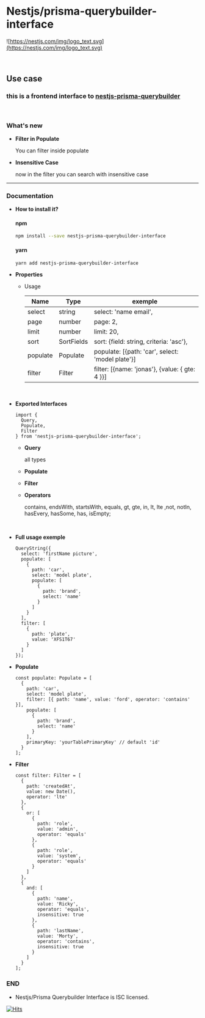 # Nestjs/prisma-querybuilder-interface

![https://nestjs.com/img/logo_text.svg](https://nestjs.com/img/logo_text.svg)

<br/>

## Use case

### this is a frontend interface to [nestjs-prisma-querybuilder](https://github.com/HarielThums/nestjs-prisma-querybuilder)

<br/>

### What's new

- **Filter in Populate**

  You can filter inside populate

- **Insensitive Case**

  now in the filter you can search with insensitive case

<hr>

### Documentation

- **How to install it?**

  #### npm

  ```sh
  npm install --save nestjs-prisma-querybuilder-interface
  ```

  #### yarn

  ```sh
  yarn add nestjs-prisma-querybuilder-interface
  ```

- **Properties**

  - Usage

    | Name     | Type       | exemple                                          |
    | -------- | ---------- | ------------------------------------------------ |
    | select   | string     | select: 'name email',                            |
    | page     | number     | page: 2,                                         |
    | limit    | number     | limit: 20,                                       |
    | sort     | SortFields | sort: {field: string, criteria: 'asc'},          |
    | populate | Populate   | populate: [{path: 'car', select: 'model plate'}] |
    | filter   | Filter     | filter: [{name: 'jonas'}, {value: { gte: 4 }}]   |

<br/>

- **Exported Interfaces**

  ```tsx
  import {
    Query,
    Populate,
    Filter
  } from 'nestjs-prisma-querybuilder-interface';
  ```

  - **Query**

    all types

  - **Populate**
  - **Filter**
  - **Operators**

    contains, endsWith, startsWith, equals, gt, gte, in, lt, lte ,not, notIn, hasEvery, hasSome, has, isEmpty;

  <br/>

- **Full usage exemple**

  ```tsx
  QueryString({
    select: 'firstName picture',
    populate: [
      {
        path: 'car',
        select: 'model plate',
        populate: [
          {
            path: 'brand',
            select: 'name'
          }
        ]
      }
    ],
    filter: [
      {
        path: 'plate',
        value: 'XFS1T67'
      }
    ]
  });
  ```

- **Populate**

  ```tsx
  const populate: Populate = [
    {
      path: 'car',
      select: 'model plate',
      filter: [{ path: 'name', value: 'ford', operator: 'contains' }],
      populate: [
        {
          path: 'brand',
          select: 'name'
        }
      ],
      primaryKey: 'yourTablePrimaryKey' // default 'id'
    }
  ];
  ```

- **Filter**

  ```tsx
  const filter: Filter = [
    {
      path: 'createdAt',
      value: new Date(),
      operator: 'lte'
    },
    {
      or: [
        {
          path: 'role',
          value: 'admin',
          operator: 'equals'
        },
        {
          path: 'role',
          value: 'system',
          operator: 'equals'
        }
      ]
    },
    {
      and: [
        {
          path: 'name',
          value: 'Ricky',
          operator: 'equals',
          insensitive: true
        },
        {
          path: 'lastName',
          value: 'Morty',
          operator: 'contains',
          insensitive: true
        }
      ]
    }
  ];
  ```

### END

- Nestjs/Prisma Querybuilder Interface is ISC licensed.

[![Hits](https://hits.seeyoufarm.com/api/count/incr/badge.svg?url=https%3A%2F%2Fgithub.com%2FWillian-Rodrigues%2Fnestjs-prisma-querybuilder-interface&count_bg=%2379C83D&title_bg=%23555555&icon=&icon_color=%23E7E7E7&title=hits&edge_flat=false)](https://hits.seeyoufarm.com)
